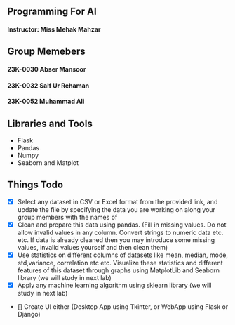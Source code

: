 ## Programming For AI
#### Instructor: Miss Mehak Mahzar

## Group Memebers 
#### 23K-0030 Abser Mansoor
#### 23K-0032 Saif Ur Rehaman
#### 23K-0052 Muhammad Ali

## Libraries and Tools
- Flask
- Pandas
- Numpy
- Seaborn and Matplot
  
## Things Todo
- [x] Select any dataset in CSV or Excel format from the provided link, and update the file by
specifying the data you are working on along your group members with the names of
- [x] Clean and prepare this data using pandas. (Fill in missing values. Do not allow invalid values
in any column. Convert strings to numeric data etc. etc. If data is already cleaned then you may
introduce some missing values, invalid values yourself and then clean them)
- [x] Use statistics on different columns of datasets like mean, median, mode, std,variance,
correlation etc etc. Visualize these statistics and different features of this dataset through graphs
using MatplotLib and Seaborn library (we will study in next lab)
- [x] Apply any machine learning algorithm using sklearn library (we will study in next lab)
- [] Create UI either (Desktop App using Tkinter, or WebApp using Flask or Django)
